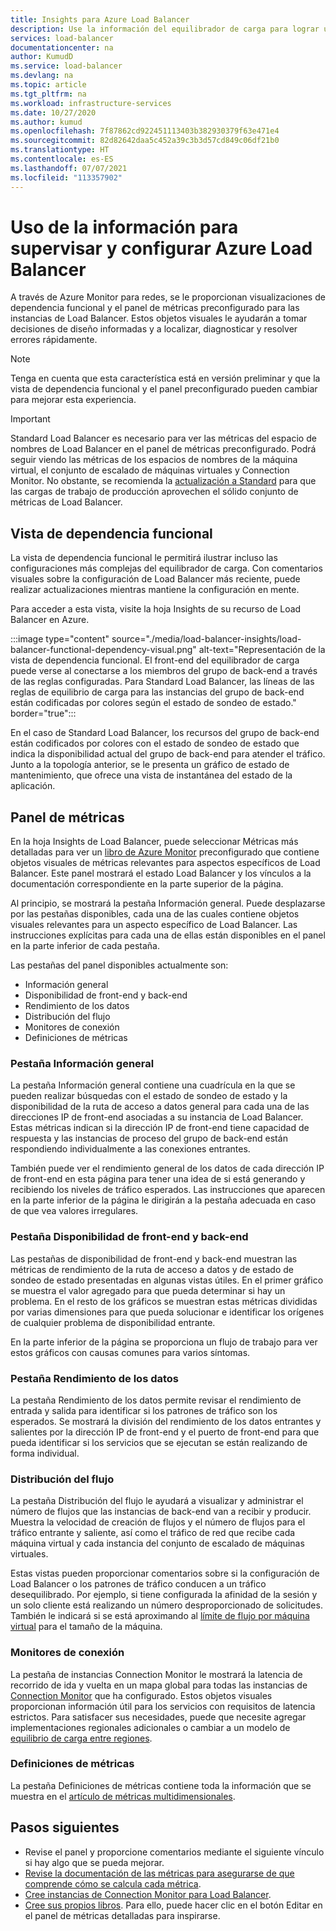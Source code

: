 ```yaml
---
title: Insights para Azure Load Balancer
description: Use la información del equilibrador de carga para lograr una localización rápida de errores y tomar decisiones de diseño informadas.
services: load-balancer
documentationcenter: na
author: KumudD
ms.service: load-balancer
ms.devlang: na
ms.topic: article
ms.tgt_pltfrm: na
ms.workload: infrastructure-services
ms.date: 10/27/2020
ms.author: kumud
ms.openlocfilehash: 7f87862cd922451113403b382930379f63e471e4
ms.sourcegitcommit: 82d82642daa5c452a39c3b3d57cd849c06df21b0
ms.translationtype: HT
ms.contentlocale: es-ES
ms.lasthandoff: 07/07/2021
ms.locfileid: "113357902"
---
```

# <a name="using-insights-to-monitor-and-configure-your-azure-load-balancer"></a>Uso de la información para supervisar y configurar Azure Load Balancer

A través de Azure Monitor para redes, se le proporcionan visualizaciones de dependencia funcional y el panel de métricas preconfigurado para las instancias de Load Balancer. Estos objetos visuales le ayudarán a tomar decisiones de diseño informadas y a localizar, diagnosticar y resolver errores rápidamente.

>[!NOTE] 
>Tenga en cuenta que esta característica está en versión preliminar y que la vista de dependencia funcional y el panel preconfigurado pueden cambiar para mejorar esta experiencia.

>[!IMPORTANT]
>Standard Load Balancer es necesario para ver las métricas del espacio de nombres de Load Balancer en el panel de métricas preconfigurado. Podrá seguir viendo las métricas de los espacios de nombres de la máquina virtual, el conjunto de escalado de máquinas virtuales y Connection Monitor. No obstante, se recomienda la [actualización a Standard](./upgrade-basic-standard.md) para que las cargas de trabajo de producción aprovechen el sólido conjunto de métricas de Load Balancer.

## <a name="functional-dependency-view"></a>Vista de dependencia funcional

La vista de dependencia funcional le permitirá ilustrar incluso las configuraciones más complejas del equilibrador de carga. Con comentarios visuales sobre la configuración de Load Balancer más reciente, puede realizar actualizaciones mientras mantiene la configuración en mente.

Para acceder a esta vista, visite la hoja Insights de su recurso de Load Balancer en Azure.

:::image type="content" source="./media/load-balancer-insights/load-balancer-functional-dependency-visual.png" alt-text="Representación de la vista de dependencia funcional. El front-end del equilibrador de carga puede verse al conectarse a los miembros del grupo de back-end a través de las reglas configuradas. Para Standard Load Balancer, las líneas de las reglas de equilibrio de carga para las instancias del grupo de back-end están codificadas por colores según el estado de sondeo de estado." border="true":::

En el caso de Standard Load Balancer, los recursos del grupo de back-end están codificados por colores con el estado de sondeo de estado que indica la disponibilidad actual del grupo de back-end para atender el tráfico. Junto a la topología anterior, se le presenta un gráfico de estado de mantenimiento, que ofrece una vista de instantánea del estado de la aplicación.

## <a name="metrics-dashboard"></a>Panel de métricas

En la hoja Insights de Load Balancer, puede seleccionar Métricas más detalladas para ver un [libro de Azure Monitor](../azure-monitor/visualize/workbooks-overview.md) preconfigurado que contiene objetos visuales de métricas relevantes para aspectos específicos de Load Balancer. Este panel mostrará el estado Load Balancer y los vínculos a la documentación correspondiente en la parte superior de la página.

Al principio, se mostrará la pestaña Información general. Puede desplazarse por las pestañas disponibles, cada una de las cuales contiene objetos visuales relevantes para un aspecto específico de Load Balancer. Las instrucciones explícitas para cada una de ellas están disponibles en el panel en la parte inferior de cada pestaña.

Las pestañas del panel disponibles actualmente son:
* Información general
* Disponibilidad de front-end y back-end
* Rendimiento de los datos
* Distribución del flujo
* Monitores de conexión
* Definiciones de métricas 

### <a name="overview-tab"></a>Pestaña Información general
La pestaña Información general contiene una cuadrícula en la que se pueden realizar búsquedas con el estado de sondeo de estado y la disponibilidad de la ruta de acceso a datos general para cada una de las direcciones IP de front-end asociadas a su instancia de Load Balancer. Estas métricas indican si la dirección IP de front-end tiene capacidad de respuesta y las instancias de proceso del grupo de back-end están respondiendo individualmente a las conexiones entrantes.

También puede ver el rendimiento general de los datos de cada dirección IP de front-end en esta página para tener una idea de si está generando y recibiendo los niveles de tráfico esperados. Las instrucciones que aparecen en la parte inferior de la página le dirigirán a la pestaña adecuada en caso de que vea valores irregulares.

### <a name="frontend-and-backend-availability-tab"></a>Pestaña Disponibilidad de front-end y back-end
Las pestañas de disponibilidad de front-end y back-end muestran las métricas de rendimiento de la ruta de acceso a datos y de estado de sondeo de estado presentadas en algunas vistas útiles. En el primer gráfico se muestra el valor agregado para que pueda determinar si hay un problema. En el resto de los gráficos se muestran estas métricas divididas por varias dimensiones para que pueda solucionar e identificar los orígenes de cualquier problema de disponibilidad entrante.

En la parte inferior de la página se proporciona un flujo de trabajo para ver estos gráficos con causas comunes para varios síntomas. 

### <a name="data-throughput-tab"></a>Pestaña Rendimiento de los datos
La pestaña Rendimiento de los datos permite revisar el rendimiento de entrada y salida para identificar si los patrones de tráfico son los esperados. Se mostrará la división del rendimiento de los datos entrantes y salientes por la dirección IP de front-end y el puerto de front-end para que pueda identificar si los servicios que se ejecutan se están realizando de forma individual.

### <a name="flow-distribution"></a>Distribución del flujo
La pestaña Distribución del flujo le ayudará a visualizar y administrar el número de flujos que las instancias de back-end van a recibir y producir. Muestra la velocidad de creación de flujos y el número de flujos para el tráfico entrante y saliente, así como el tráfico de red que recibe cada máquina virtual y cada instancia del conjunto de escalado de máquinas virtuales. 

Estas vistas pueden proporcionar comentarios sobre si la configuración de Load Balancer o los patrones de tráfico conducen a un tráfico desequilibrado. Por ejemplo, si tiene configurada la afinidad de la sesión y un solo cliente está realizando un número desproporcionado de solicitudes. También le indicará si se está aproximando al [límite de flujo por máquina virtual](../virtual-network/virtual-machine-network-throughput.md#flow-limits-and-active-connections-recommendations) para el tamaño de la máquina.

### <a name="connection-monitors"></a>Monitores de conexión
La pestaña de instancias Connection Monitor le mostrará la latencia de recorrido de ida y vuelta en un mapa global para todas las instancias de [Connection Monitor](../network-watcher/connection-monitor.md) que ha configurado. Estos objetos visuales proporcionan información útil para los servicios con requisitos de latencia estrictos. Para satisfacer sus necesidades, puede que necesite agregar implementaciones regionales adicionales o cambiar a un modelo de [equilibrio de carga entre regiones](./cross-region-overview.md).

### <a name="metric-definitions"></a>Definiciones de métricas
La pestaña Definiciones de métricas contiene toda la información que se muestra en el [artículo de métricas multidimensionales](./load-balancer-standard-diagnostics.md#multi-dimensional-metrics).

## <a name="next-steps"></a>Pasos siguientes
* Revise el panel y proporcione comentarios mediante el siguiente vínculo si hay algo que se pueda mejorar.
* [Revise la documentación de las métricas para asegurarse de que comprende cómo se calcula cada métrica](./load-balancer-standard-diagnostics.md#multi-dimensional-metrics).
* [Cree instancias de Connection Monitor para Load Balancer](../network-watcher/connection-monitor.md).
* [Cree sus propios libros](../azure-monitor/visualize/workbooks-overview.md). Para ello, puede hacer clic en el botón Editar en el panel de métricas detalladas para inspirarse.
